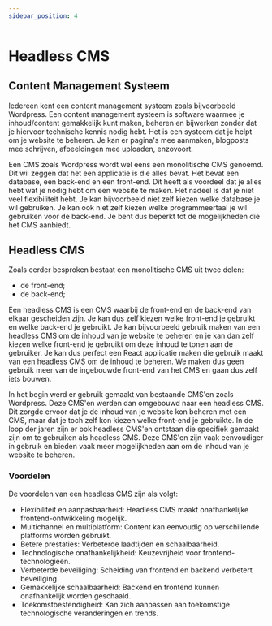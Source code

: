 ```yaml
---
sidebar_position: 4
---
```


# Headless CMS

## Content Management Systeem

Iedereen kent een content management systeem zoals bijvoorbeeld Wordpress. Een content management systeem is software waarmee je inhoud/content gemakkelijk kunt maken, beheren en bijwerken zonder dat je hiervoor technische kennis nodig hebt. Het is een systeem dat je helpt om je website te beheren. Je kan er pagina's mee aanmaken, blogposts mee schrijven, afbeeldingen mee uploaden, enzovoort.

Een CMS zoals Wordpress wordt wel eens een monolitische CMS genoemd. Dit wil zeggen dat het een applicatie is die alles bevat. Het bevat een database, een back-end en een front-end. Dit heeft als voordeel dat je alles hebt wat je nodig hebt om een website te maken. Het nadeel is dat je niet veel flexibiliteit hebt. Je kan bijvoorbeeld niet zelf kiezen welke database je wil gebruiken. Je kan ook niet zelf kiezen welke programmeertaal je wil gebruiken voor de back-end. Je bent dus beperkt tot de mogelijkheden die het CMS aanbiedt.

## Headless CMS

Zoals eerder besproken bestaat een monolitische CMS uit twee delen: 
- de front-end;
- de back-end;

Een headless CMS is een CMS waarbij de front-end en de back-end van elkaar gescheiden zijn. Je kan dus zelf kiezen welke front-end je gebruikt en welke back-end je gebruikt. Je kan bijvoorbeeld gebruik maken van een headless CMS om de inhoud van je website te beheren en je kan dan zelf kiezen welke front-end je gebruikt om deze inhoud te tonen aan de gebruiker. Je kan dus perfect een React applicatie maken die gebruik maakt van een headless CMS om de inhoud te beheren. We maken dus geen gebruik meer van de ingebouwde front-end van het CMS en gaan dus zelf iets bouwen.

In het begin werd er gebruik gemaakt van bestaande CMS'en zoals Wordpress. Deze CMS'en werden dan omgebouwd naar een headless CMS. Dit zorgde ervoor dat je de inhoud van je website kon beheren met een CMS, maar dat je toch zelf kon kiezen welke front-end je gebruikte. In de loop der jaren zijn er ook headless CMS'en ontstaan die specifiek gemaakt zijn om te gebruiken als headless CMS. Deze CMS'en zijn vaak eenvoudiger in gebruik en bieden vaak meer mogelijkheden aan om de inhoud van je website te beheren.

### Voordelen

De voordelen van een headless CMS zijn als volgt:
- Flexibiliteit en aanpasbaarheid: Headless CMS maakt onafhankelijke frontend-ontwikkeling mogelijk.
- Multichannel en multiplatform: Content kan eenvoudig op verschillende platforms worden gebruikt.
- Betere prestaties: Verbeterde laadtijden en schaalbaarheid.
- Technologische onafhankelijkheid: Keuzevrijheid voor frontend-technologieën.
- Verbeterde beveiliging: Scheiding van frontend en backend verbetert beveiliging.
- Gemakkelijke schaalbaarheid: Backend en frontend kunnen onafhankelijk worden geschaald.
- Toekomstbestendigheid: Kan zich aanpassen aan toekomstige technologische veranderingen en trends.
